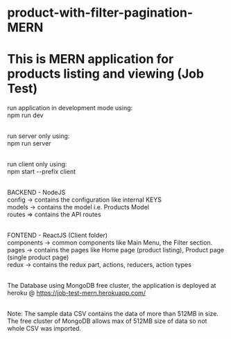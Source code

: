 # product-with-filter-pagination-MERN

# This is MERN application for products listing and viewing (Job Test)

run application in development mode using:
<br/>
npm run dev
<br/>
<br/>

run server only using:
<br/>
npm run server
<br/>
<br/>

run client only using:
<br/>
npm start --prefix client
<br/>
<br/>

BACKEND - NodeJS
<br/>
config -> contains the configuration like internal KEYS
<br/>
models -> contains the model i.e. Products Model
<br/>
routes => contains the API routes
<br/>
<br/>

FONTEND - ReactJS (Client folder)
<br/>
components -> common components like Main Menu, the Filter section.
<br/>
pages -> contains the pages like Home page (product listing), Product page (single product page)
<br/>
redux -> contains the redux part, actions, reducers, action types
<br/>
<br/>

The Database using MongoDB free cluster, the application is deployed at heroku @ https://job-test-mern.herokuapp.com/
<br/>
<br/>

Note: The sample data CSV contains the data of more than 512MB in size. The free cluster of MongoDB allows max of 512MB size of data so not whole CSV was imported.
<br/>

